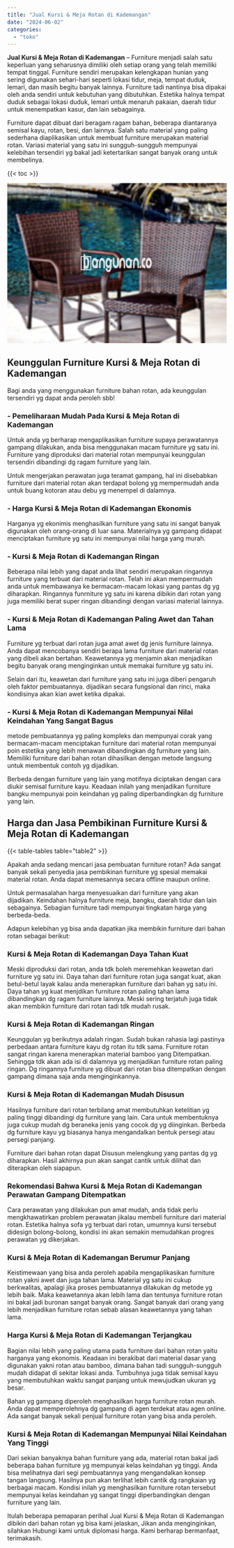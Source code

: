 ```yaml
---
title: "Jual Kursi & Meja Rotan di Kademangan"
date: "2024-06-02"
categories: 
  - "toko"
---
```


**Jual Kursi & Meja Rotan di Kademangan** – Furniture menjadi salah satu keperluan yang seharusnya dimiliki oleh setiap orang yang telah memiliki tempat tinggal. Furniture sendiri merupakan kelengkapan hunian yang sering digunakan sehari-hari seperti lokasi tidur, meja, tempat duduk, lemari, dan masih begitu banyak lainnya. Furniture tadi nantinya bisa dipakai oleh anda sendiri untuk kebutuhan yang dibutuhkan. Estetika halnya tempat duduk sebagai lokasi duduk, lemari untuk menaruh pakaian, daerah tidur untuk menempatkan kasur, dan lain sebagainya.

Furniture dapat dibuat dari beragam ragam bahan, beberapa diantaranya semisal kayu, rotan, besi, dan lainnya. Salah satu material yang paling sederhana diaplikasikan untuk membuat furniture merupakan material rotan. Variasi material yang satu ini sungguh-sungguh mempunyai kelebihan tersendiri yg bakal jadi ketertarikan sangat banyak orang untuk membelinya.

{{< toc >}}

![Jual Kursi & Meja Rotan di Kademangan](/images/kursi-meja-rotan-murah43.png)

## Keunggulan Furniture Kursi & Meja Rotan di Kademangan

Bagi anda yang menggunakan furniture bahan rotan, ada keunggulan tersendiri yg dapat anda peroleh sbb!

### \- Pemeliharaan Mudah Pada Kursi & Meja Rotan di Kademangan

Untuk anda yg berharap mengaplikasikan furniture supaya perawatannya gampang dilakukan, anda bisa menggunakan macam furniture yg satu ini. Furniture yang diproduksi dari material rotan mempunyai keunggulan tersendiri dibandingi dg ragam furniture yang lain.

Untuk mengerjakan perawatan juga teramat gampang, hal ini disebabkan furniture dari material rotan akan terdapat bolong yg mempermudah anda untuk buang kotoran atau debu yg menempel di dalamnya.

### \- Harga Kursi & Meja Rotan di Kademangan Ekonomis

Harganya yg ekonimis menghasilkan furniture yang satu ini sangat banyak digunakan oleh orang-orang di luar sana. Materialnya yg gampang didapat menciptakan furniture yg satu ini mempunyai nilai harga yang murah.

### \- Kursi & Meja Rotan di Kademangan Ringan

Beberapa nilai lebih yang dapat anda lihat sendiri merupakan ringannya furniture yang terbuat dari material rotan. Telah ini akan mempermudah anda untuk membawanya ke bermacam-macam lokasi yang pantas dg yg diharapkan. Ringannya funrniture yg satu ini karena dibikin dari rotan yang juga memiliki berat super ringan dibandingi dengan variasi material lainnya.

### \- Kursi & Meja Rotan di Kademangan Paling Awet dan Tahan Lama

Furniture yg terbuat dari rotan juga amat awet dg jenis furniture lainnya. Anda dapat mencobanya sendiri berapa lama furniture dari material rotan yang dibeli akan bertahan. Keawetannya yg menjamin akan menjadikan begitu banyak orang menginginkan untuk memakai furniture yg satu ini.

Selain dari itu, keawetan dari furniture yang satu ini juga diberi pengaruh oleh faktor pembuatannya. dijadikan secara fungsional dan rinci, maka kondisinya akan kian awet ketika dipakai.

### \- Kursi & Meja Rotan di Kademangan Mempunyai Nilai Keindahan Yang Sangat Bagus

metode pembuatannya yg paling kompleks dan mempunyai corak yang bermacam-macam menciptakan furniture dari material rotan mempunyai poin estetika yang lebih menawan dibandingkan dg furniture yang lain. Memiliki furniture dari bahan rotan dihasilkan dengan metode langsung untuk membentuk contoh yg dijadikan.

Berbeda dengan furniture yang lain yang motifnya diciptakan dengan cara diukir semisal furniture kayu. Keadaan inilah yang menjadikan furniture bangku mempunyai poin keindahan yg paling diperbandingkan dg furniture yang lain.

## Harga dan Jasa Pembikinan Furniture Kursi & Meja Rotan di Kademangan

{{< table-tables table="table2" >}}

Apakah anda sedang mencari jasa pembuatan furniture rotan? Ada sangat banyak sekali penyedia jasa pembikinan furniture yg spesial memakai material rotan. Anda dapat memesannya secara offline maupun online.

Untuk permasalahan harga menyesuaikan dari furniture yang akan dijadikan. Keindahan halnya furniture meja, bangku, daerah tidur dan lain sebagainya. Sebagian furniture tadi mempunyai tingkatan harga yang berbeda-beda.

Adapun kelebihan yg bisa anda dapatkan jika membikin furniture dari bahan rotan sebagai berikut:

### Kursi & Meja Rotan di Kademangan Daya Tahan Kuat

Meski diproduksi dari rotan, anda tdk boleh meremehkan keawetan dari furniture yg satu ini. Daya tahan dari furniture rotan juga sangat kuat, akan betul-betul layak kalau anda menerapkan furniture dari bahan yg satu ini. Daya tahan yg kuat menjdikan furniture rotan paling tahan lama dibandingkan dg ragam furniture lainnya. Meski sering terjatuh juga tidak akan membikin furniture dari rotan tadi tdk mudah rusak.

### Kursi & Meja Rotan di Kademangan Ringan

Keunggulan yg berikutnya adalah ringan. Sudah bukan rahasia lagi pastinya perbedaan antara furniture kayu dg rotan itu tdk sama. Furniture rotan sangat ringan karena menerapkan material bamboo yang Ditempatkan. Sehingga tdk akan ada isi di dalamnya yg menjadikan furniture rotan paling ringan. Dg ringannya furniture yg dibuat dari rotan bisa ditempatkan dengan gampang dimana saja anda menginginkannya.

### Kursi & Meja Rotan di Kademangan Mudah Disusun

Hasilnya furniture dari rotan terbilang amat membutuhkan ketelitian yg paling tinggi dibandingi dg furniture yang lain. Cara untuk membentuknya juga cukup mudah dg beraneka jenis yang cocok dg yg diinginkan. Berbeda dg furniture kayu yg biasanya hanya mengandalkan bentuk persegi atau persegi panjang.

Furniture dari bahan rotan dapat Disusun melengkung yang pantas dg yg diharapkan. Hasil akhirnya pun akan sangat cantik untuk dilihat dan diterapkan oleh siapapun.

### Rekomendasi Bahwa Kursi & Meja Rotan di Kademangan Perawatan Gampang Ditempatkan

Cara perawatan yang dilakukan pun amat mudah, anda tidak perlu mengkhawatirkan problem perawatan jikalau membeli furniture dari material rotan. Estetika halnya sofa yg terbuat dari rotan, umumnya kursi tersebut didesign bolong-bolong, kondisi ini akan semakin memudahkan progres perawatan yg dikerjakan.

### Kursi & Meja Rotan di Kademangan Berumur Panjang

Keistimewaan yang bisa anda peroleh apabila mengaplikasikan furniture rotan yakni awet dan juga tahan lama. Material yg satu ini cukup berkwalitas, apalagi jika proses pembuatannya dilakukan dg metode yg lebih baik. Maka keawetannya akan lebih lama dan tentunya furniture rotan ini bakal jadi buronan sangat banyak orang. Sangat banyak dari orang yang lebih menjadikan furniture rotan sebab alasan keawetannya yang tahan lama.

### Harga Kursi & Meja Rotan di Kademangan Terjangkau

Bagian nilai lebih yang paling utama pada furniture dari bahan rotan yaitu harganya yang ekonomis. Keadaan ini berakibat dari material dasar yang digunakan yakni rotan atau bamboo, dimana bahan tadi sungguh-sungguh mudah didapat di sekitar lokasi anda. Tumbuhnya juga tidak semisal kayu yang membutuhkan waktu sangat panjang untuk mewujudkan ukuran yg besar.

Bahan yg gampang diperoleh menghasilkan harga furniture rotan murah. Anda dapat memperolehnya dg gampang di agen terdekat atau agen online. Ada sangat banyak sekali penjual furniture rotan yang bisa anda peroleh.

### Kursi & Meja Rotan di Kademangan Mempunyai Nilai Keindahan Yang Tinggi

Dari sekian banyaknya bahan furniture yang ada, material rotan bakal jadi beberapa bahan furniture yg mempunyai kelas keindahan yg tinggi. Anda bisa melihatnya dari segi pembuatannya yang mengandalkan konsep tangan langsung. Hasilnya pun akan terlihat lebih cantik dg rangkaian yg berbagai macam. Kondisi inilah yg menghasilkan furniture rotan tersebut mempunyai kelas keindahan yg sangat tinggi diperbandingkan dengan furniture yang lain.

Itulah beberapa pemaparan perihal Jual Kursi & Meja Rotan di Kademangan dibikin dari bahan rotan yg bisa kami jelaskan, Jikan anda menginginkan, silahkan Hubungi kami untuk diplomasi harga. Kami berharap bermanfaat, terimakasih.
